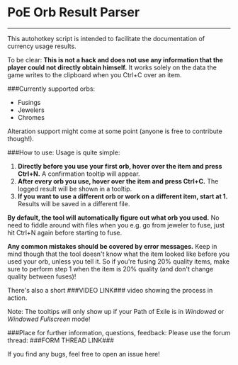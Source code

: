 # PoE Orb Result Parser
---------------------

This autohotkey script is intended to facilitate the documentation of currency usage results.

To be clear: **This is not a hack and does not use any information that the player could not directly obtain himself.**
It works solely on the data the game writes to the clipboard when you Ctrl+C over an item.

###Currently supported orbs:
* Fusings
* Jewelers
* Chromes

Alteration support might come at some point (anyone is free to contribute though!).

###How to use:
Usage is quite simple:

1. **Directly before you use your first orb, hover over the item and press Ctrl+N.** A confirmation tooltip will appear.
2. **After every orb you use, hover over the item and press Ctrl+C.** The logged result will be shown in a tooltip.
3. **If you want to use a different orb or work on a different item, start at 1.** Results will be saved in a different file.

**By default, the tool will automatically figure out what orb you used.** No need to fiddle around with files when you e.g. go from jeweler to fuse, just hit Ctrl+N again before starting to fuse.

**Any common mistakes should be covered by error messages.** Keep in mind though that the tool doesn't know what the item looked like before you used your orb, unless you tell it. So if you're fusing 20% quality items, make sure to perform step 1 when the item is 20% quality (and don't change quality between fuses)!

There's also a short ###VIDEO LINK### video showing the process in action.

Note: The tooltips will only show up if your Path of Exile is in *Windowed* or *Windowed Fullscreen* mode!

###Place for further information, questions, feedback:
Please use the forum thread: ###FORM THREAD LINK###

If you find any bugs, feel free to open an issue here!